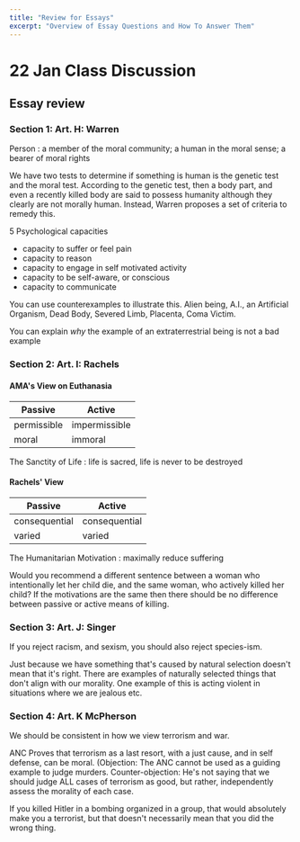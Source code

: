 ```yaml
---
title: "Review for Essays"
excerpt: "Overview of Essay Questions and How To Answer Them"
---
```


# 22 Jan Class Discussion

## Essay review 

### Section 1: Art. H: Warren

Person
:    a member of the moral community; a human in the moral sense; a bearer of moral rights

We have two tests to determine if something is human is the genetic test and the moral test. According to the genetic test, then a body part, and even a recently killed body are said to possess humanity although they clearly are not morally human. Instead, Warren proposes a set of criteria to remedy this.

5 Psychological capacities
* capacity to suffer or feel pain
* capacity to reason
* capacity to engage in self motivated activity
* capacity to be self-aware, or conscious
* capacity to communicate

You can use counterexamples to illustrate this. Alien being, A.I., an Artificial Organism, Dead Body, Severed Limb, Placenta, Coma Victim.

You can explain *why* the example of an extraterrestrial being is not a bad example

### Section 2: Art. I: Rachels

#### AMA's View on Euthanasia

| Passive     | Active        |
|-------------|---------------|
| permissible | impermissible |
| moral       | immoral       |

The Sanctity of Life
:    life is sacred, life is never to be destroyed

#### Rachels' View

| Passive       | Active        |
|---------------|---------------|
| consequential | consequential |
| varied        | varied        |

The Humanitarian Motivation
:   maximally reduce suffering

Would you recommend a different sentence between a woman who intentionally let her child die, and the same woman, who actively killed her child? If the motivations are the same then there should be no difference between passive or active means of killing.

### Section 3: Art. J: Singer

If you reject racism, and sexism, you should also reject species-ism.

Just because we have something that's caused by natural selection doesn't mean that it's right. There are examples of naturally selected things that don't align with our morality. One example of this is acting violent in situations where we are jealous etc.

### Section 4: Art. K McPherson

We should be consistent in how we view terrorism and war.

ANC Proves that terrorism as a last resort, with a just cause, and in self defense, can be moral. (Objection: The ANC cannot be used as a guiding example to judge murders. Counter-objection: He's not saying that we should judge ALL cases of terrorism as good, but rather, independently assess the morality of each case.

If you killed Hitler in a bombing organized in a group, that would absolutely make you a terrorist, but that doesn't necessarily mean that you did the wrong thing.
